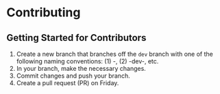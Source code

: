 # Contributing

## Getting Started for Contributors
1. Create a new branch that branches off the `dev` branch with one of the following naming conventions: (1) <name>-<task>, (2) <name>-dev-<task>, etc.
2. In your branch, make the necessary changes.
3. Commit changes and push your branch.
4. Create a pull request (PR) on Friday.